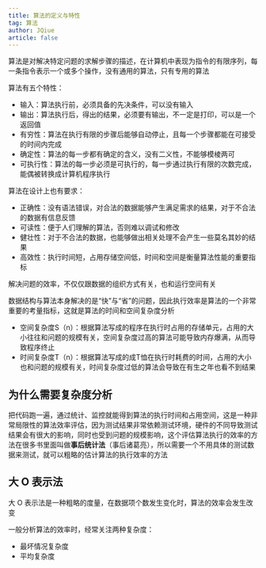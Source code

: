 ```yaml
---
title: 算法的定义与特性
tag: 算法
author: JQiue
article: false
---
```


算法是对解决特定问题的求解步骤的描述，在计算机中表现为指令的有限序列，每一条指令表示一个或多个操作，没有通用的算法，只有专用的算法

算法有五个特性：

+ 输入：算法执行前，必须具备的先决条件，可以没有输入
+ 输出：算法执行后，得出的结果，必须要有输出，不一定是打印，可以是一个返回值
+ 有穷性：算法在执行有限的步骤后能够自动停止，且每一个步骤都能在可接受的时间内完成
+ 确定性：算法的每一步都有确定的含义，没有二义性，不能够模棱两可
+ 可执行性：算法的每一步必须是可执行的，每一步通过执行有限的次数完成，能偶被转换成计算机程序执行

算法在设计上也有要求：

+ 正确性：没有语法错误，对合法的数据能够产生满足需求的结果，对于不合法的数据有信息反馈
+ 可读性：便于人们理解的算法，否则难以调试和修改
+ 健壮性：对于不合法的数据，也能够做出相关处理不会产生一些莫名其妙的结果
+ 高效性：执行时间短，占用存储空间低，时间和空间是衡量算法性能的重要指标

解决问题的效率，不仅仅跟数据的组织方式有关，也和运行空间有关

数据结构与算法本身解决的是“快”与“省”的问题，因此执行效率是算法的一个非常重要的考量指标，这就是算法的时间和空间复杂度分析

+ 空间复杂度S（n）：根据算法写成的程序在执行时占用的存储单元，占用的大小往往和问题的规模有关，空间复杂度过高的算法可能导致内存爆满，从而导致程序终止
+ 时间复杂度T（n）：根据算法写成的成T恤在执行时耗费的时间，占用的大小也和问题的规模有关，时间复杂度过低的算法会导致在有生之年也看不到结果

## 为什么需要复杂度分析

把代码跑一遍，通过统计、监控就能得到算法的执行时间和占用空间，这是一种非常局限性的算法效率评估，因为测试结果非常依赖测试环境，硬件的不同导致测试结果会有很大的影响，同时也受到问题的规模影响，这个评估算法执行的效率的方法在很多书里面叫做**事后统计法**（事后诸葛亮），所以需要一个不用具体的测试数据来测试，就可以粗略的估计算法的执行效率的方法

## 大 O 表示法

大 O 表示法是一种粗略的度量，在数据项个数发生变化时，算法的效率会发生改变

一般分析算法的效率时，经常关注两种复杂度：

+ 最坏情况复杂度
+ 平均复杂度

